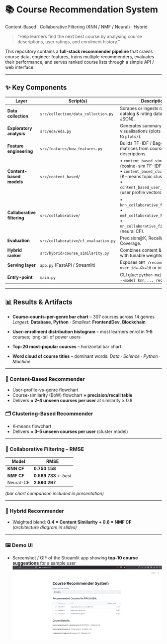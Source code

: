 # 📚 Course Recommendation System  
Content-Based · Collaborative Filtering (KNN / NMF / Neural) · Hybrid

> “Help learners find the next best course by analysing course descriptions, user ratings, and enrolment history.”

This repository contains a **full-stack recommender pipeline** that crawls course data, engineer features, trains multiple recommenders, evaluates their performance, and serves ranked course lists through a simple API / web interface.

---

## ✨ Key Components
| Layer | Script(s) | Description |
|-------|-----------|-------------|
| **Data collection** | `src/collection/data_collection.py` | Scrapes or ingests raw course-catalog & rating data (CSV / JSON). |
| **Exploratory analysis** | `src/eda/eda.py` | Generates summary stats & visualisations (plots are saved to `plots/`). |
| **Feature engineering** | `src/features/bow_features.py` | Builds TF-IDF / Bag-of-Words matrices from course titles & descriptions. |
| **Content-based models** | `src/content_based/` | • `content_based_similarity.py` (cosine-sim TF-IDF)<br>• `content_based_clustering.py` (K-means topic clusters)<br>• `content_based_user_profile.py` (user profile vectors). |
| **Collaborative filtering** | `src/collaborative/` | • `knn_collaborative_filtering.py`<br>• `nmf_collaborative_filtering.py`<br>• `nn_collaborative_filtering.py` (neural CF). |
| **Evaluation** | `src/collaborative/cf_evaluation.py` | Precision@K, Recall@K, NDCG, Coverage. |
| **Hybrid ranker** | `src/hybrid/course_similarity.py` | Combines content & CF scores with tunable weights. |
| **Serving layer** | `app.py` (FastAPI / Streamlit) | Exposes `GET /recommend?user_id=…&k=10` or interactive UI. |
| **Entry-point** | `main.py` | CLI glue: `python main.py train --model knn`, `... recommend`. |

---


## 📊 Results & Artifacts

- **Course-counts-per-genre bar chart** – 307 courses across 14 genres  
  *Largest:* **Database**, **Python** · *Smallest:* **FrontendDev**, **Blockchain**

- **User-enrollment distribution histogram** – most learners enrol in **1–5** courses; long-tail of power users

- **Top-20 most-popular courses** – horizontal bar chart

- **Word cloud of course titles** – dominant words: *Data · Science · Python · Machine*

---

### 📝 Content-Based Recommender
- User-profile-vs-genre flowchart  
- Course-similarity (BoW) flowchart **+ precision/recall table**  
- Delivers **≈ 2–4 unseen courses per user** at similarity ≥ 0.8

### 🗂️ Clustering-Based Recommender
- K-means flowchart  
- Delivers **≈ 3–5 unseen courses per user** (cluster model)

---

### 📐 Collaborative Filtering – RMSE

| Model | RMSE |
|-------|------|
| **KNN CF** | **0.750 158** |
| **NMF CF** | **0.569 733** ← *best* |
| Neural-CF | **2.890 297** |

*(bar chart comparison included in presentation)*

---

### 🔀 Hybrid Recommender
- Weighted blend: **0.4 × Content Similarity  +  0.6 × NMF CF**  
  *(architecture diagram in slides)*

---
### 🖼️ Demo UI
- Screenshot / GIF of the Streamlit app showing **top-10 course suggestions** for a sample user
  ![Streamlit demo](Plots/Streamlit.png)

